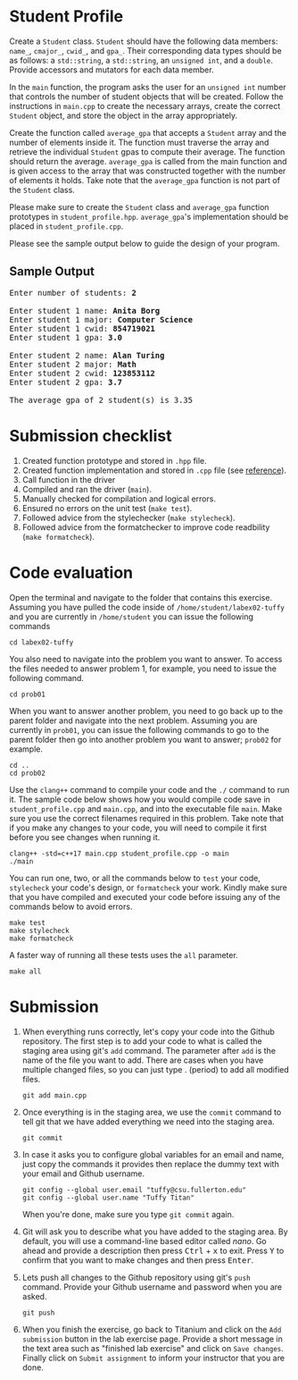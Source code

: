 # Student Profile
Create a `Student` class. `Student` should have the following data members: `name_`, `cmajor_`,
`cwid_`, and `gpa_`. Their corresponding data types should be as follows: a `std::string`, a `std::string`, 
an `unsigned int`, and a `double`. Provide accessors and mutators for each data member.

In the `main` function, the program asks the user for an `unsigned int` number that controls the number of student objects that will be created. Follow the instructions in `main.cpp` to create the necessary arrays, create the correct `Student` object, and store the object in the array appropriately.

Create the function called `average_gpa` that accepts a `Student` array and the number of elements inside it. The function must traverse the array and retrieve the individual `Student` gpas to compute their average. The function should return the average. `average_gpa` is called from the main function and is given access to the array that was constructed together with the number of elements it holds. Take note that the `average_gpa` function is not part of the `Student` class.

Please make sure to create the `Student` class and `average_gpa` function prototypes in `student_profile.hpp`. `average_gpa`'s implementation should be placed in `student_profile.cpp`.

Please see the sample output below to guide the design of your program.

## Sample Output
<pre>
Enter number of students: <b>2</b>

Enter student 1 name: <b>Anita Borg</b>
Enter student 1 major: <b>Computer Science</b>
Enter student 1 cwid: <b>854719021</b>
Enter student 1 gpa: <b>3.0</b>

Enter student 2 name: <b>Alan Turing</b>
Enter student 2 major: <b>Math</b>
Enter student 2 cwid: <b>123853112</b>
Enter student 2 gpa: <b>3.7</b>

The average gpa of 2 student(s) is 3.35
</pre>

# Submission checklist
1. Created function prototype and stored in `.hpp` file.
1. Created function implementation and stored in `.cpp` file (see [reference](https://github.com/ILXL-guides/function-file-organization)).
1. Call function in the driver
1. Compiled and ran the driver (`main`).
1. Manually checked for compilation and logical errors.
1. Ensured no errors on the unit test (`make test`).
1. Followed advice from the stylechecker (`make stylecheck`).
1. Followed advice from the formatchecker to improve code readbility (`make formatcheck`).

# Code evaluation
Open the terminal and navigate to the folder that contains this exercise. Assuming you have pulled the code inside of `/home/student/labex02-tuffy` and you are currently in `/home/student` you can issue the following commands

```
cd labex02-tuffy
```

You also need to navigate into the problem you want to answer. To access the files needed to answer problem 1, for example, you need to issue the following command.

```
cd prob01
```

When you want to answer another problem, you need to go back up to the parent folder and navigate into the next problem. Assuming you are currently in `prob01`, you can issue the following commands to go to the parent folder then go into another problem you want to answer; `prob02` for example.

```
cd ..
cd prob02
```

Use the `clang++` command to compile your code and the `./` command to run it. The sample code below shows how you would compile code save in `student_profile.cpp` and `main.cpp`, and into the executable file `main`. Make sure you use the correct filenames required in this problem.  Take note that if you make any changes to your code, you will need to compile it first before you see changes when running it.

```
clang++ -std=c++17 main.cpp student_profile.cpp -o main
./main
```

You can run one, two, or all the commands below to `test` your code, `stylecheck` your code's design, or `formatcheck` your work. Kindly make sure that you have compiled and executed your code before issuing any of the commands below to avoid errors.

```
make test
make stylecheck
make formatcheck
```

A faster way of running all these tests uses the `all` parameter.

```
make all
```

# Submission
1. When everything runs correctly,  let's copy your code into the Github repository. The first step is to add your code to what is called the staging area using git's `add` command. The parameter after `add` is the name of the file you want to add. There are cases when you have multiple changed files, so you can just type . (period) to add all modified files.

    ```
    git add main.cpp
    ```
1. Once everything is in the staging area, we use the `commit` command to tell git that we have added everything we need into the staging area.

    ```
    git commit
    ```
1. In case it asks you  to configure global variables for an email and name, just copy the commands it provides then replace the dummy text with your email and Github username.

    ```
    git config --global user.email "tuffy@csu.fullerton.edu"
    git config --global user.name "Tuffy Titan"
    ```
    When you're done, make sure you type `git commit` again.    
1. Git will ask you to describe what you have added to the staging area. By default, you will use a command-line based editor called *nano*. Go ahead and provide a description then press <kbd>Ctrl</kbd> + <kbd>x</kbd> to exit. Press <kbd>Y</kbd> to confirm that you want to make changes and then press <kbd>Enter</kbd>.
1. Lets push all changes to the Github repository using git's `push` command. Provide your Github username and password when you are asked.

    ```
    git push
    ```
1. When you finish the exercise, go back to Titanium and click on the `Add submission` button in the lab exercise page. Provide a short message in the text area such as "finished lab exercise" and click on `Save changes`. Finally click on `Submit assignment` to inform your instructor that you are done.
